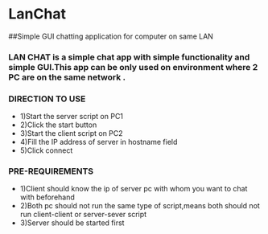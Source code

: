 # LanChat
##Simple GUI chatting application for computer on same LAN

### LAN CHAT is a simple chat app with simple functionality and simple GUI.This app can be only used on environment where 2 PC are on the  same network .

### DIRECTION TO USE
 - 1)Start the server script on PC1
 - 2)Click the start button
 - 3)Start the client script on PC2
 - 4)Fill the IP address of server in hostname field
 - 5)Click connect
 
### PRE-REQUIREMENTS
 - 1)Client should know the ip of server pc with whom you want to chat with beforehand
 - 2)Both pc should not run the same type of script,means both should not run client-client or server-sever script
 - 3)Server should be started first
